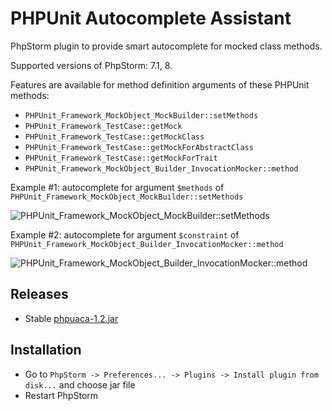 PHPUnit Autocomplete Assistant
==============================
PhpStorm plugin to provide smart autocomplete for mocked class methods.

Supported versions of PhpStorm: 7.1, 8.

Features are available for method definition arguments of these PHPUnit methods:
* `PHPUnit_Framework_MockObject_MockBuilder::setMethods`
* `PHPUnit_Framework_TestCase::getMock`
* `PHPUnit_Framework_TestCase::getMockClass`
* `PHPUnit_Framework_TestCase::getMockForAbstractClass`
* `PHPUnit_Framework_TestCase::getMockForTrait`
* `PHPUnit_Framework_MockObject_Builder_InvocationMocker::method`

Example #1: autocomplete for argument `$methods` of `PHPUnit_Framework_MockObject_MockBuilder::setMethods`

![PHPUnit_Framework_MockObject_MockBuilder::setMethods](https://raw.githubusercontent.com/maxfilatov/phpuaca/master/img/pmb.png)

Example #2: autocomplete for argument `$constraint` of `PHPUnit_Framework_MockObject_Builder_InvocationMocker::method`

![PHPUnit_Framework_MockObject_Builder_InvocationMocker::method](https://raw.githubusercontent.com/maxfilatov/phpuaca/master/img/pim.png)

Releases
--------
* Stable [phpuaca-1.2.jar](https://github.com/maxfilatov/phpuaca/releases/download/1.2/phpuaca-1.2.jar)

Installation
------------
* Go to `PhpStorm -> Preferences... -> Plugins -> Install plugin from disk...` and choose jar file
* Restart PhpStorm
